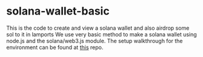 # solana-wallet-basic
This is the code to create and view a solana wallet and also airdrop some sol to it in lamports
We use very basic method to make a solana wallet using node.js and the solana/web3.js module. 
The setup walkthrough for the environment can be found at [this](https://github.com/LearnWithArjun/solana-env-setup) repo.

